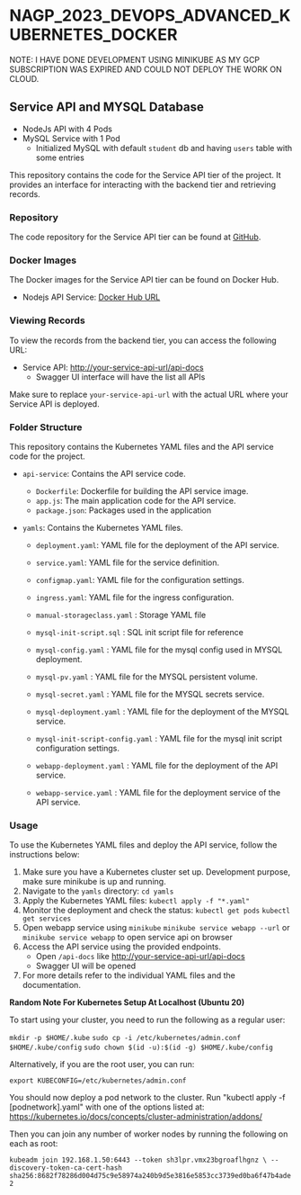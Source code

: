 # NAGP_2023_DEVOPS_ADVANCED_KUBERNETES_DOCKER


NOTE: I HAVE DONE DEVELOPMENT USING MINIKUBE AS MY GCP SUBSCRIPTION WAS EXPIRED AND COULD NOT DEPLOY THE WORK ON CLOUD.


## Service API and MYSQL Database

- NodeJs API with 4 Pods
- MySQL Service with 1 Pod
    - Initialized MySQL with default `student` db and having `users` table with some entries

This repository contains the code for the Service API tier of the project. It provides an interface for interacting with the backend tier and retrieving records.

### Repository

The code repository for the Service API tier can be found at [GitHub](https://github.com/gauravgn90/NAGP_2023_DEVOPS_ADVACNED).

### Docker Images

The Docker images for the Service API tier can be found on Docker Hub.

- Nodejs API Service: [Docker Hub URL](https://hub.docker.com/layers/gauravgn90/kube-nodejs-api-image/v12/images/sha256-f7212e7c47356b429a4a0a1b39dd7c5de70a1ea2a63cb21aa4e643fa18c5a7e5?context=explore)

### Viewing Records

To view the records from the backend tier, you can access the following URL:

- Service API: [http://your-service-api-url/api-docs](http://your-service-api-url/api-docs)
    - Swagger UI interface will have the list all APIs

Make sure to replace `your-service-api-url` with the actual URL where your Service API is deployed.


### Folder Structure

This repository contains the Kubernetes YAML files and the API service code for the project.
- `api-service`: Contains the API service code.
  - `Dockerfile`: Dockerfile for building the API service image.
  - `app.js`: The main application code for the API service.
  - `package.json`: Packages used in the application

- `yamls`: Contains the Kubernetes YAML files.
  - `deployment.yaml`: YAML file for the deployment of the API service.
  - `service.yaml`: YAML file for the service definition.
  - `configmap.yaml`: YAML file for the configuration settings.
  - `ingress.yaml`: YAML file for the ingress configuration.

  - `manual-storageclass.yaml` :  Storage YAML file
  - `mysql-init-script.sql` : SQL init script file for reference
  - `mysql-config.yaml` : YAML file for the mysql config used in MYSQL deployment.
  - `mysql-pv.yaml` : YAML file for the MYSQL persistent volume.
  - `mysql-secret.yaml` : YAML file for the  MYSQL secrets service.
  - `mysql-deployment.yaml` : YAML file for the deployment of the MYSQL service.
  - `mysql-init-script-config.yaml` :  YAML file for the mysql init script configuration settings.
  - `webapp-deployment.yaml` : YAML file for the deployment of the API service.
  - `webapp-service.yaml` : YAML file for the deployment service of the API service.

### Usage

To use the Kubernetes YAML files and deploy the API service, follow the instructions below:

1. Make sure you have a Kubernetes cluster set up. Development purpose, make sure minikube is up and running.
2. Navigate to the `yamls` directory: `cd yamls`
3. Apply the Kubernetes YAML files:
    `kubectl apply -f "*.yaml"`
4. Monitor the deployment and check the status:
    `kubectl get pods`
    `kubectl get services`
5. Open webapp service using `minikube`
    `minikube service webapp --url`
    or
    `minikube service webapp` to open service api on browser
6. Access the API service using the provided endpoints.
    - Open `/api-docs` like [http://your-service-api-url/api-docs](http://your-service-api-url/api-docs)
    - Swagger UI will be opened
7.  For more details refer to the individual YAML files and the documentation.









**Random Note For Kubernetes Setup At Localhost (Ubuntu 20)**



To start using your cluster, you need to run the following as a regular user:

  `mkdir -p $HOME/.kube`
  `sudo cp -i /etc/kubernetes/admin.conf $HOME/.kube/config`
  `sudo chown $(id -u):$(id -g) $HOME/.kube/config`

Alternatively, if you are the root user, you can run:

  `export KUBECONFIG=/etc/kubernetes/admin.conf`

You should now deploy a pod network to the cluster.
Run "kubectl apply -f [podnetwork].yaml" with one of the options listed at:
  https://kubernetes.io/docs/concepts/cluster-administration/addons/

Then you can join any number of worker nodes by running the following on each as root:

`kubeadm join 192.168.1.50:6443 --token sh3lpr.vmx23bgroaflhgnz \
	--discovery-token-ca-cert-hash sha256:8682f78286d004d75c9e58974a240b9d5e3816e5853cc3739ed0ba6f47b4ade2` 



